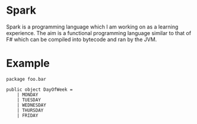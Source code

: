 # Spark
Spark is a programming language which I am working on as a learning experience. The aim is a functional programming language similar to that of F# which can be compiled into bytecode and ran by the JVM.

# Example
```
package foo.bar

public object DayOfWeek =
    | MONDAY
    | TUESDAY
    | WEDNESDAY
    | THURSDAY
    | FRIDAY
```